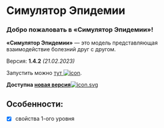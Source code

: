 # Симулятор Эпидемии
### **Добро пожаловать в «Симулятор Эпидемии»!**
**«Симулятор Эпидемии»** — это модель представляющая взаимодействие болезний друг с другом.

Версия: **1.4.2** *(21.02.2023)*

Запустить можно [тут ![icon](https://megospc.github.io/epidemic_simulator/assets/icon.svg "icon.svg")](https://megospc.github.io/epidemic_simulator "GitHub Pages").

**Доступна [новая версия](https://github.com/Megospc/epidemic_simulator_3 "GitHub")**[![](https://megospc.github.io/epidemic_simulator/assets/icon.svg "icon.svg")](https://megospc.github.io/epidemic_simulator_3 "GitHub Pages")

## Особенности:
- [x] свойства 1-ого уровня
